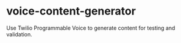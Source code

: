 # voice-content-generator
Use Twilio Programmable Voice to generate content for testing and validation. 
